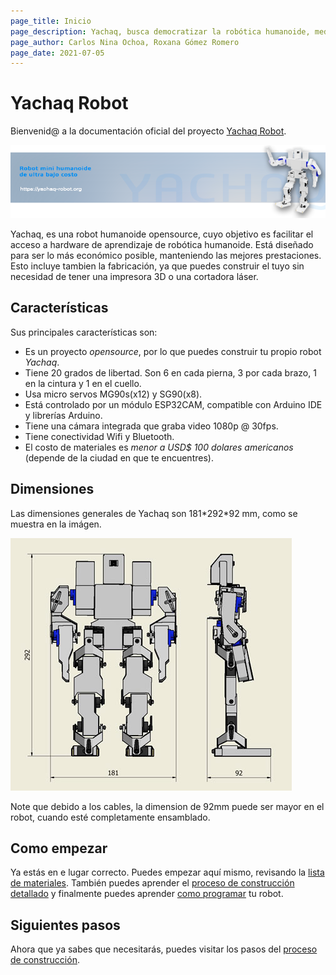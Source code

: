 ```yaml
---
page_title: Inicio
page_description: Yachaq, busca democratizar la robótica humanoide, mediante un hardware de ultra bajo costo.
page_author: Carlos Nina Ochoa, Roxana Gómez Romero
page_date: 2021-07-05
---
```


# Yachaq Robot

Bienvenid@ a la documentación oficial del proyecto [Yachaq Robot](https://yachaq-robot.org).

![Header Yachaq](img/repository-header.png)

Yachaq, es una robot humanoide opensource, cuyo objetivo es facilitar el acceso a hardware de aprendizaje de robótica  humanoide. Está diseñado para ser lo más económico posible, manteniendo las mejores prestaciones. Esto incluye tambien la fabricación, ya que puedes construir el tuyo sin necesidad de tener una impresora 3D o una cortadora láser. 

## Características 

Sus principales características son:

 - Es un proyecto *opensource*, por lo que puedes construir tu propio robot *Yachaq*.
 - Tiene 20 grados de libertad. Son 6 en cada pierna, 3 por cada brazo, 1 en la cintura y 1 en el cuello.
 - Usa micro servos MG90s(x12) y SG90(x8).
 - Está controlado por un módulo ESP32CAM, compatible con Arduino IDE y librerías Arduino.
 - Tiene una cámara integrada que graba video 1080p @ 30fps.
 - Tiene conectividad Wifi y Bluetooth.
 - El costo de materiales es *menor a USD$ 100 dolares americanos* (depende de la ciudad en que te encuentres).

## Dimensiones

Las dimensiones generales de Yachaq son 181\*292\*92 mm, como se muestra en la imágen. 

![Dimensiones generales](img/medidas-generales.jpg)

Note que debido a los cables, la dimension de 92mm puede ser mayor en el robot, cuando esté completamente ensamblado.


## Como empezar

Ya estás en e lugar correcto. Puedes empezar aquí mismo, revisando la [lista de materiales](/construccion/#materiales). También puedes aprender el [proceso de construcción detallado](/construccion) y finalmente puedes aprender [como programar](/programacion/) tu robot.


## Siguientes pasos

Ahora que ya sabes que necesitarás, puedes visitar los pasos del [proceso de construcción](/construccion-primeros-pasos/).
